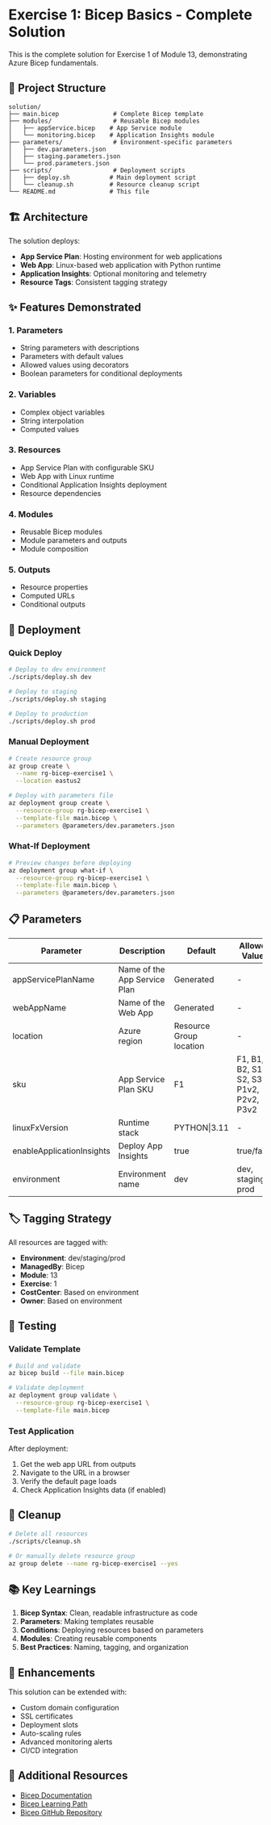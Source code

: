 # Exercise 1: Bicep Basics - Complete Solution

This is the complete solution for Exercise 1 of Module 13, demonstrating Azure Bicep fundamentals.

## 📁 Project Structure

```
solution/
├── main.bicep               # Complete Bicep template
├── modules/                 # Reusable Bicep modules
│   ├── appService.bicep    # App Service module
│   └── monitoring.bicep    # Application Insights module
├── parameters/              # Environment-specific parameters
│   ├── dev.parameters.json
│   ├── staging.parameters.json
│   └── prod.parameters.json
├── scripts/                 # Deployment scripts
│   ├── deploy.sh           # Main deployment script
│   └── cleanup.sh          # Resource cleanup script
└── README.md               # This file
```

## 🏗️ Architecture

The solution deploys:
- **App Service Plan**: Hosting environment for web applications
- **Web App**: Linux-based web application with Python runtime
- **Application Insights**: Optional monitoring and telemetry
- **Resource Tags**: Consistent tagging strategy

## ✨ Features Demonstrated

### 1. **Parameters**
- String parameters with descriptions
- Parameters with default values
- Allowed values using decorators
- Boolean parameters for conditional deployments

### 2. **Variables**
- Complex object variables
- String interpolation
- Computed values

### 3. **Resources**
- App Service Plan with configurable SKU
- Web App with Linux runtime
- Conditional Application Insights deployment
- Resource dependencies

### 4. **Modules**
- Reusable Bicep modules
- Module parameters and outputs
- Module composition

### 5. **Outputs**
- Resource properties
- Computed URLs
- Conditional outputs

## 🚀 Deployment

### Quick Deploy

```bash
# Deploy to dev environment
./scripts/deploy.sh dev

# Deploy to staging
./scripts/deploy.sh staging

# Deploy to production
./scripts/deploy.sh prod
```

### Manual Deployment

```bash
# Create resource group
az group create \
  --name rg-bicep-exercise1 \
  --location eastus2

# Deploy with parameters file
az deployment group create \
  --resource-group rg-bicep-exercise1 \
  --template-file main.bicep \
  --parameters @parameters/dev.parameters.json
```

### What-If Deployment

```bash
# Preview changes before deploying
az deployment group what-if \
  --resource-group rg-bicep-exercise1 \
  --template-file main.bicep \
  --parameters @parameters/dev.parameters.json
```

## 📋 Parameters

| Parameter | Description | Default | Allowed Values |
|-----------|-------------|---------|----------------|
| appServicePlanName | Name of the App Service Plan | Generated | - |
| webAppName | Name of the Web App | Generated | - |
| location | Azure region | Resource Group location | - |
| sku | App Service Plan SKU | F1 | F1, B1, B2, S1, S2, S3, P1v2, P2v2, P3v2 |
| linuxFxVersion | Runtime stack | PYTHON\|3.11 | - |
| enableApplicationInsights | Deploy App Insights | true | true/false |
| environment | Environment name | dev | dev, staging, prod |

## 🏷️ Tagging Strategy

All resources are tagged with:
- **Environment**: dev/staging/prod
- **ManagedBy**: Bicep
- **Module**: 13
- **Exercise**: 1
- **CostCenter**: Based on environment
- **Owner**: Based on environment

## 🧪 Testing

### Validate Template

```bash
# Build and validate
az bicep build --file main.bicep

# Validate deployment
az deployment group validate \
  --resource-group rg-bicep-exercise1 \
  --template-file main.bicep
```

### Test Application

After deployment:
1. Get the web app URL from outputs
2. Navigate to the URL in a browser
3. Verify the default page loads
4. Check Application Insights data (if enabled)

## 🧹 Cleanup

```bash
# Delete all resources
./scripts/cleanup.sh

# Or manually delete resource group
az group delete --name rg-bicep-exercise1 --yes
```

## 📚 Key Learnings

1. **Bicep Syntax**: Clean, readable infrastructure as code
2. **Parameters**: Making templates reusable
3. **Conditions**: Deploying resources based on parameters
4. **Modules**: Creating reusable components
5. **Best Practices**: Naming, tagging, and organization

## 🔄 Enhancements

This solution can be extended with:
- Custom domain configuration
- SSL certificates
- Deployment slots
- Auto-scaling rules
- Advanced monitoring alerts
- CI/CD integration

## 📖 Additional Resources

- [Bicep Documentation](https://docs.microsoft.com/azure/azure-resource-manager/bicep/)
- [Bicep Learning Path](https://docs.microsoft.com/learn/paths/bicep-deploy/)
- [Bicep GitHub Repository](https://github.com/Azure/bicep)
